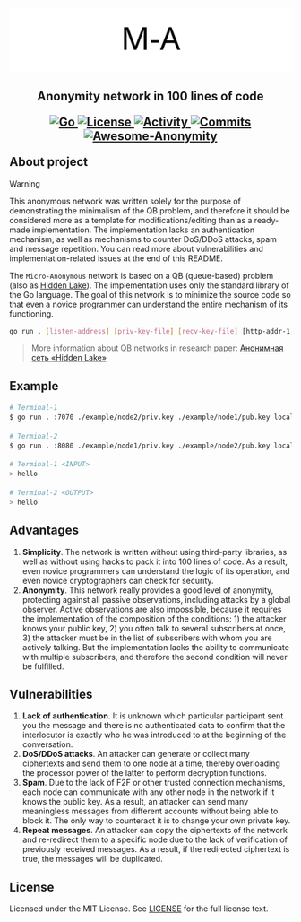 <img src="images/ma_logo.png" alt="ma_logo.png"/>

<h2>
	<p align="center">
    	<strong>
        	Anonymity network in 100 lines of code
   	</strong>
	</p>
	<p align="center">
        <a href="https://github.com/topics/golang">
        	<img src="https://img.shields.io/github/go-mod/go-version/number571/micro-anon" alt="Go" />
		</a>
        <a href="https://github.com/number571/micro-anon/blob/master/LICENSE">
        	<img src="https://img.shields.io/github/license/number571/micro-anon.svg" alt="License" />
		</a>
        <a href="https://github.com/number571/micro-anon/pulse">
        	<img src="https://img.shields.io/github/commit-activity/m/number571/micro-anon" alt="Activity" />
		</a>
        <a href="https://github.com/number571/micro-anon/commits/master">
        	<img src="https://img.shields.io/github/last-commit/number571/micro-anon.svg" alt="Commits" />
		</a>
		<a href="https://github.com/number571/awesome-anonymity">
        	<img src="https://awesome.re/mentioned-badge.svg" alt="Awesome-Anonymity" />
		</a>
	</p>
	About project
</h2>

> [!WARNING]
> This anonymous network was written solely for the purpose of demonstrating the minimalism of the QB problem, and therefore it should be considered more as a template for modifications/editing than as a ready-made implementation. The implementation lacks an authentication mechanism, as well as mechanisms to counter DoS/DDoS attacks, spam and message repetition. You can read more about vulnerabilities and implementation-related issues at the end of this README.

The `Micro-Anonymous` network is based on a QB (queue-based) problem (also as [Hidden Lake](https://github.com/number571/go-peer/tree/master/cmd/hidden_lake)). The implementation uses only the standard library of the Go language. The goal of this network is to minimize the source code so that even a novice programmer can understand the entire mechanism of its functioning.

```bash
go run . [listen-address] [priv-key-file] [recv-key-file] [http-addr-1, http-addr-2, ...]
```

> More information about QB networks in research paper: [Анонимная сеть «Hidden Lake»](https://github.com/number571/go-peer/blob/master/docs/hidden_lake_anonymous_network.pdf)

## Example

```bash
# Terminal-1
$ go run . :7070 ./example/node2/priv.key ./example/node1/pub.key localhost:8080

# Terminal-2
$ go run . :8080 ./example/node1/priv.key ./example/node2/pub.key localhost:7070

# Terminal-1 <INPUT>
> hello

# Terminal-2 <OUTPUT>
> hello
```

## Advantages

1. <b>Simplicity</b>. The network is written without using third-party libraries, as well as without using hacks to pack it into 100 lines of code. As a result, even novice programmers can understand the logic of its operation, and even novice cryptographers can check for security.
2. <b>Anonymity</b>. This network really provides a good level of anonymity, protecting against all passive observations, including attacks by a global observer. Active observations are also impossible, because it requires the implementation of the composition of the conditions: 1) the attacker knows your public key, 2) you often talk to several subscribers at once, 3) the attacker must be in the list of subscribers with whom you are actively talking. But the implementation lacks the ability to communicate with multiple subscribers, and therefore the second condition will never be fulfilled.

## Vulnerabilities

1. <b>Lack of authentication</b>. It is unknown which particular participant sent you the message and there is no authenticated data to confirm that the interlocutor is exactly who he was introduced to at the beginning of the conversation.
2. <b>DoS/DDoS attacks</b>. An attacker can generate or collect many ciphertexts and send them to one node at a time, thereby overloading the processor power of the latter to perform decryption functions.
3. <b>Spam</b>. Due to the lack of F2F or other trusted connection mechanisms, each node can communicate with any other node in the network if it knows the public key. As a result, an attacker can send many meaningless messages from different accounts without being able to block it. The only way to counteract it is to change your own private key.
4. <b>Repeat messages</b>. An attacker can copy the ciphertexts of the network and re-redirect them to a specific node due to the lack of verification of previously received messages. As a result, if the redirected ciphertext is true, the messages will be duplicated.

## License

Licensed under the MIT License. See [LICENSE](LICENSE) for the full license text.
